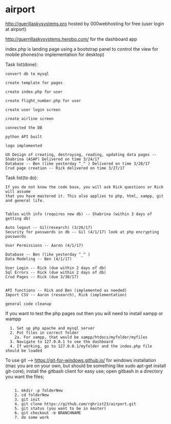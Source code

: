 # airport
http://guerillaskysystems.pro
hosted by 000webhosting for free (user login at airport)

http://guerrillaskysystems.herobo.com/
for the dashboard app


index.php is landing page 
using a bootstrap panel to control the view for mobile phones(no implementation for desktop)

Task list(done):
```
convert db to mysql

create template for pages

create index.php for user

create flight_number.php for user

create user login screen

create airline screen

connected the DB

python API built

logo implemented

UX Design of creating, destroying, reading, updating data pages -- Shabrina (ASAP) Delivered on time 3/24/17
Database -- Ben (like yesterday ^_^ ) Delivered on time 3/28/17
Crud page creation -- Rick delivered on time 3/27/17

```
Task list(to do):
```
If you do not know the code base, you will ask Rick questions or Rick will assume
that you have mastered it. This also applies to php, html, xampp, git and general life.


Tables with info (requires new db) -- Shabrina (within 3 days of getting db)

Auto logout -- Gil(research) (3/26/17)
Security for passwords in db -- Gil (4/1/17) look at php encrypting passwords

User Permissions -- Aaron (4/1/17)

Database -- Ben (like yesterday ^_^ )
Data Modeling -- Ben (4/1/17)

User Login -- Rick (due within 2 days of db)
Sql Errors -- Rick (due within 2 days of db)
Crud Pages -- Rick (due 3/30/17)


API functions -- Rick and Ben (implemented as needed)
Import CSV -- Aaron (research), Rick (implementation)

general code cleanup
```

If you want to test the php pages out then you will need to install xampp or wampp
```
  1. Set up php apache and mysql server
  2. Put files in correct folder
    2a. For xampp, that would be xampp/htdocs/myfolder/myfiles
  3. Navigate to 127.0.0.1 to see the dashboard
  4. If working, go to 127.0.0.1/myfolder and the index.php file should be loaded
```
  
To use git -->
  https://git-for-windows.github.io/ for windows installation (mac you are on your own, but should be something like sudo apt-get install git-core);
  install the gitbash client for easy use;
  open gitbash in a directory you want the files;
  
```
  
    1. mkdir -p folderNew
    2. cd folderNew
    3. git init
    4. git clone https://github.com/rghrist23/airport.git
    5. git status (you want to be in master)
    6. git checkout -b BRANCHNAME
    7. do some work
```
